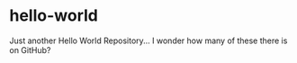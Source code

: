 # hello-world
Just another Hello World Repository... I wonder how many of these there is on GitHub?
